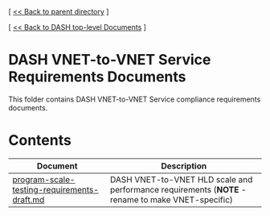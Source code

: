 [ [ << Back to parent directory](../README.md) ]

[ [ << Back to DASH top-level Documents](../../README.md#contents) ]

# DASH VNET-to-VNET Service Requirements Documents

This folder contains DASH VNET-to-VNET Service compliance requirements documents.

# Contents

| Document                                               | Description                                |
| ------------------------------------------------------ | ------------------------------------------ |
| [program-scale-testing-requirements-draft.md](program-scale-testing-requirements-draft.md) | DASH VNET-to-VNET HLD scale and performance requirements (**NOTE** - rename to make VNET-specific)   |